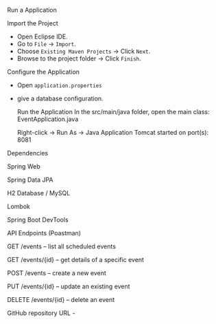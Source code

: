 Run a Application

Import the Project
- Open Eclipse IDE.
- Go to `File` → `Import`.
- Choose `Existing Maven Projects` → Click `Next`.
- Browse to the project folder → Click `Finish`.

Configure the Application
- Open `application.properties`
- give a database configuration.

  Run the Application
  In the src/main/java folder, open the main class:
  EventApplication.java

  Right-click → Run As → Java Application
  Tomcat started on port(s): 8081



Dependencies

Spring Web

Spring Data JPA

H2 Database / MySQL

Lombok

Spring Boot DevTools



API Endpoints (Poastman)

GET     /events              – list all scheduled events

GET     /events/{id}         – get details of a specific event

POST    /events              – create a new event  

PUT     /events/{id}         – update an existing event 

DELETE  /events/{id}         – delete an event


GitHub repository URL - 
